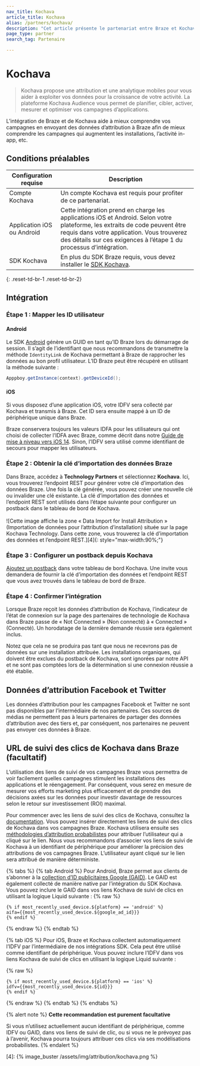 ```yaml
---
nav_title: Kochava
article_title: Kochava
alias: /partners/kochava/
description: "Cet article présente le partenariat entre Braze et Kochava, une plateforme d’attribution mobile qui offre des informations d’attribution et d’analytique pour vous aider à exploiter vos données pour la croissance de votre activité."
page_type: partner
search_tag: Partenaire

---
```


# Kochava

> Kochava propose une attribution et une analytique mobiles pour vous aider à exploiter vos données pour la croissance de votre activité. La plateforme Kochava Audience vous permet de planifier, cibler, activer, mesurer et optimiser vos campagnes d’applications.

L’intégration de Braze et de Kochava aide à mieux comprendre vos campagnes en envoyant des données d’attribution à Braze afin de mieux comprendre les campagnes qui augmentent les installations, l’activité in-app, etc.

## Conditions préalables

| Configuration requise | Description |
|---|---|
| Compte Kochava | Un compte Kochava est requis pour profiter de ce partenariat. |
| Application iOS ou Android | Cette intégration prend en charge les applications iOS et Android. Selon votre plateforme, les extraits de code peuvent être requis dans votre application. Vous trouverez des détails sur ces exigences à l’étape 1 du processus d’intégration. |
| SDK Kochava | En plus du SDK Braze requis, vous devez installer le [SDK Kochava](https://support.kochava.com/sdk-integration/). |
{: .reset-td-br-1 .reset-td-br-2}

## Intégration

### Étape 1 : Mapper les ID utilisateur

#### Android

Le SDK [Android](https://support.kochava.com/sdk-integration/sdk-kochavatracker-android/class-tracker?scrollto=marker_3) génère un GUID en tant qu’ID Braze lors du démarrage de session. Il s’agit de l’identifiant que nous recommandons de transmettre la méthode `IdentityLink` de Kochava permettant à Braze de rapprocher les données au bon profil utilisateur. L’ID Braze peut être récupéré en utilisant la méthode suivante :

```java
Apppboy.getInstance(context).getDeviceId();
```
#### iOS

Si vous disposez d’une application iOS, votre IDFV sera collecté par Kochava et transmis à Braze. Cet ID sera ensuite mappé à un ID de périphérique unique dans Braze.

Braze conservera toujours les valeurs IDFA pour les utilisateurs qui ont choisi de collecter l’IDFA avec Braze, comme décrit dans notre [Guide de mise à niveau vers iOS 14]({{site.baseurl}}/developer_guide/platform_integration_guides/ios/ios_14/#idfa). Sinon, l’IDFV sera utilisé comme identifiant de secours pour mapper les utilisateurs.

### Étape 2 : Obtenir la clé d’importation des données Braze

Dans Braze, accédez à **Technology Partners** et sélectionnez **Kochava**. Ici, vous trouverez l’endpoint REST pour générer votre clé d’importation des données Braze. Une fois la clé générée, vous pouvez créer une nouvelle clé ou invalider une clé existante. La clé d’importation des données et l’endpoint REST sont utilisés dans l’étape suivante pour configurer un postback dans le tableau de bord de Kochava.<br>
<br>
![Cette image affiche la zone « Data Import for Install Attribution » (Importation de données pour l’attribution d’installation) située sur la page Kochava Technology. Dans cette zone, vous trouverez la clé d’importation des données et l’endpoint REST.][4]{: style="max-width:90%;"}

### Étape 3 : Configurer un postback depuis Kochava

[Ajoutez un postback][18] dans votre tableau de bord Kochava. Une invite vous demandera de fournir la clé d’importation des données et l’endpoint REST que vous avez trouvés dans le tableau de bord de Braze.

### Étape 4 : Confirmer l’intégration

Lorsque Braze reçoit les données d’attribution de Kochava, l’indicateur de l’état de connexion sur la page des partenaires de technologie de Kochava dans Braze passe de « Not Connected » (Non connecté) à « Connected » (Connecté). Un horodatage de la dernière demande réussie sera également inclus. 

Notez que cela ne se produira pas tant que nous ne recevrons pas de données sur une installation attribuée. Les installations organiques, qui doivent être exclues du postback de Kochava, sont ignorées par notre API et ne sont pas comptées lors de la détermination si une connexion réussie a été établie.

## Données d’attribution Facebook et Twitter

Les données d’attribution pour les campagnes Facebook et Twitter ne sont pas disponibles par l’intermédiaire de nos partenaires. Ces sources de médias ne permettent pas à leurs partenaires de partager des données d’attribution avec des tiers et, par conséquent, nos partenaires ne peuvent pas envoyer ces données à Braze.

## URL de suivi des clics de Kochava dans Braze (facultatif)

L’utilisation des liens de suivi de vos campagnes Braze vous permettra de voir facilement quelles campagnes stimulent les installations des applications et le réengagement. Par conséquent, vous serez en mesure de mesurer vos efforts marketing plus efficacement et de prendre des décisions axées sur les données pour investir davantage de ressources selon le retour sur investissement (ROI) maximal.

Pour commencer avec les liens de suivi des clics de Kochava, consultez la [documentation](https://support.kochava.com/reference-information/attribution-overview/). Vous pouvez insérer directement les liens de suivi des clics de Kochava dans vos campagnes Braze. Kochava utilisera ensuite ses [méthodologies d’attribution probabilistes](https://www.kochava.com/getting-prepared-for-ios-14/) pour attribuer l’utilisateur qui a cliqué sur le lien. Nous vous recommandons d’associer vos liens de suivi de Kochava à un identifiant de périphérique pour améliorer la précision des attributions de vos campagnes Braze. L’utilisateur ayant cliqué sur le lien sera attribué de manière déterministe.

{% tabs %}
{% tab Android %}
Pour Android, Braze permet aux clients de s’abonner à la [collection d’ID publicitaires Google (GAID)]({{site.baseurl}}/developer_guide/platform_integration_guides/android/initial_sdk_setup/optional_gaid_collection/#optional-google-advertising-id). Le GAID est également collecté de manière native par l’intégration du SDK Kochava. Vous pouvez inclure le GAID dans vos liens Kochava de suivi de clics en utilisant la logique Liquid suivante :
{% raw %}
```
{% if most_recently_used_device.${platform} == 'android' %}
aifa={{most_recently_used_device.${google_ad_id}}}
{% endif %}
```
{% endraw %}
{% endtab %}

{% tab iOS %}
Pour iOS, Braze et Kochava collectent automatiquement l’IDFV par l’intermédiaire de nos intégrations SDK. Cela peut être utilisé comme identifiant de périphérique. Vous pouvez inclure l’IDFV dans vos liens Kochava de suivi de clics en utilisant la logique Liquid suivante :

{% raw %}
```
{% if most_recently_used_device.${platform} == 'ios' %}
idfv={{most_recently_used_device.${id}}}
{% endif %}
```
{% endraw %}
{% endtab %}
{% endtabs %}

{% alert note %}
**Cette recommandation est purement facultative**<br>

Si vous n’utilisez actuellement aucun identifiant de périphérique, comme IDFV ou GAID, dans vos liens de suivi de clic, ou si vous ne le prévoyez pas à l’avenir, Kochava pourra toujours attribuer ces clics via ses modélisations probabilistes.
{% endalert %}


[18]: https://support.kochava.com/campaign-management/create-a-kochava-certified-postback "Kochava Postbacks"
[29]: https://support.kochava.com/sdk-integration/sdk-kochavatracker-android/class-tracker?scrollto=marker_3
[30]: https://support.kochava.com/sdk-integration/windows-and-xbox-one-sdk-integration?scrollto=marker_8
[4]: {% image_buster /assets/img/attribution/kochava.png %}